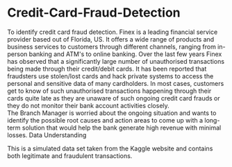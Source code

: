 # Credit-Card-Fraud-Detection
To identify credit card fraud detection.
Finex is a leading financial service provider based out of Florida, US. It offers a wide range of products and business services to customers through different channels, ranging from in-person banking and ATM's to online banking. Over the last few years Finex has observed that a significantly large number of unauthorised transactions being made through their credit/debit cards. It has been reported that fraudsters use stolen/lost cards and hack private systems to access the personal and sensitive data of many cardholders. In most cases, customers get to know of such unauthorised transactions happening through their cards quite late as they are unaware of such ongoing credit card frauds or they do not monitor their bank account activities closely.  
The Branch Manager is worried about the ongoing situation and wants to identify the possible root causes and action areas to come up with a long-term solution that would help the bank generate high revenue with minimal losses.
Data Understanding

This is a simulated data set taken from the Kaggle website and contains both legitimate and fraudulent transactions.
